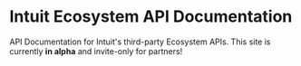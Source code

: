 # Intuit Ecosystem API Documentation

API Documentation for Intuit's third-party Ecosystem APIs.  This site is currently **in alpha** and invite-only for partners!
